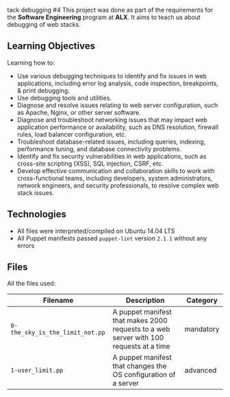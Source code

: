 tack debugging #4 
This project was done as part of the requirements for the **Software Engineering** program at **ALX**. It aims to teach us about debugging of web stacks.

## Learning Objectives
Learning how to:
* Use various debugging techniques to identify and fix issues in web applications, including error log analysis, code inspection, breakpoints, & print debugging.
* Use debugging tools and utilities.
* Diagnose and resolve issues relating to web server configuration, such as Apache, Nginx, or other server software.
* Diagnose and troubleshoot networking issues that may impact web application performance or availability, such as DNS resolution, firewall rules, load balancer configuration, etc.
* Troubleshoot database-related issues, including queries, indexing, performance tuning, and database connectivity problems.
* Identify and fix security vulnerabilities in web applications, such as cross-site scripting (XSS), SQL injection, CSRF, etc.
* Develop effective communication and collaboration skills to work with cross-functional teams, including developers, system administrators, network engineers, and security professionals, to resolve complex web stack issues.

## Technologies
* All files were interpreted/compiled on Ubuntu 14.04 LTS 
* All Puppet manifests passed `puppet-lint` version `2.1.1` without any errors

## Files

All the files used: 

| Filename | Description | Category |
| -------- | ----------- | -------- |
| `0-the_sky_is_the_limit_not.pp` | A puppet manifest that makes 2000 requests to a web server with 100 requests at a time | mandatory |
| `1-user_limit.pp` | A puppet manifest that changes the OS configuration of a server | advanced |
